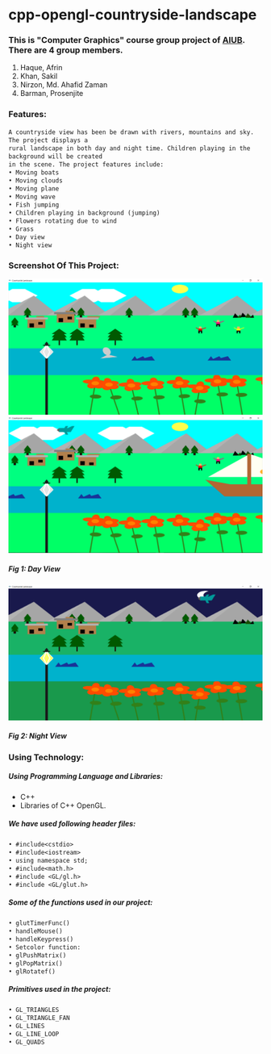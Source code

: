 ﻿# cpp-opengl-countryside-landscape
### This is "Computer Graphics" course group project of [AIUB](https://www.aiub.edu/). There are 4 group members.
  1. Haque, Afrin
  2. Khan, Sakil
  3. Nirzon, Md. Ahafid Zaman
  4. Barman, Prosenjite
  ### Features:
    A countryside view has been be drawn with rivers, mountains and sky. The project displays a 
    rural landscape in both day and night time. Children playing in the background will be created 
    in the scene. The project features include: 
    • Moving boats 
    • Moving clouds 
    • Moving plane
    • Moving wave
    • Fish jumping 
    • Children playing in background (jumping) 
    • Flowers rotating due to wind
    • Grass
    • Day view
    • Night view
### Screenshot Of This Project:
![Screenshot](./image/cg1.png)
![Screenshot](./image/cg2.png)
##### Fig 1: Day View
![Screenshot](./image/cg3.png)

##### Fig 2: Night View
### Using Technology:

##### Using Programming Language and Libraries:
- C++
- Libraries of C++ OpenGL.
##### We have used following header files:
    • #include<cstdio>
    • #include<iostream>
    • using namespace std;
    • #include<math.h>
    • #include <GL/gl.h>
    • #include <GL/glut.h>
##### Some of the functions used in our project:
    • glutTimerFunc()
    • handleMouse()
    • handleKeypress()
    • Setcolor function:
    • glPushMatrix()
    • glPopMatrix()
    • glRotatef()
##### Primitives used in the project:
    • GL_TRIANGLES
    • GL_TRIANGLE_FAN
    • GL_LINES
    • GL_LINE_LOOP
    • GL_QUADS
